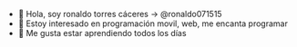 - 👋 Hola, soy  ronaldo torres cáceres -> @ronaldo071515
- 👀 Estoy interesado en programación movil, web, me encanta programar
- 🌱 Me gusta estar aprendiendo todos los días

<!---
ronaldo071515/ronaldo071515 is a ✨ special ✨ repository because its `README.md` (this file) appears on your GitHub profile.
You can click the Preview link to take a look at your changes.
--->
